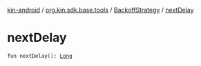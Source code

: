 [kin-android](../../index.md) / [org.kin.sdk.base.tools](../index.md) / [BackoffStrategy](index.md) / [nextDelay](./next-delay.md)

# nextDelay

`fun nextDelay(): `[`Long`](https://kotlinlang.org/api/latest/jvm/stdlib/kotlin/-long/index.html)